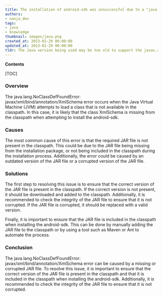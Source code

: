 ```yaml
---
title: The installation of android-sdk was unsuccessful due to a "java.lang.noclassdeffounderror javax/xml/bind/annotation/xmlschema" error
authors:
- nanja_dev
tags:
- java
- knowledge
thumbnail: images/java.png
created_at: 2023-01-29 00:00:00
updated_at: 2023-01-29 00:00:00
tldr: The Java version being used may be too old to support the javax.xml.bind.annotation.XmlSchema class.
---
```


**Contents**

[TOC]

### Overview

The java.lang.NoClassDefFoundError: javax/xml/bind/annotation/XmlSchema error occurs when the Java Virtual Machine (JVM) attempts to load a class that is not available in the classpath. In this case, it is likely that the class XmlSchema is missing from the classpath when attempting to install the android-sdk. 

### Causes

The most common cause of this error is that the required JAR file is not present in the classpath. This could be due to the JAR file being missing from the installation package, or not being included in the classpath during the installation process. Additionally, the error could be caused by an outdated version of the JAR file or a corrupted version of the JAR file. 

### Solutions

The first step to resolving this issue is to ensure that the correct version of the JAR file is present in the classpath. If the correct version is not present, it should be downloaded and added to the classpath. Additionally, it is recommended to check the integrity of the JAR file to ensure that it is not corrupted. If the JAR file is corrupted, it should be replaced with a valid version. 

Finally, it is important to ensure that the JAR file is included in the classpath when installing the android-sdk. This can be done by manually adding the JAR file to the classpath or by using a tool such as Maven or Ant to automate the process. 

### Conclusion

The java.lang.NoClassDefFoundError: javax/xml/bind/annotation/XmlSchema error can be caused by a missing or corrupted JAR file. To resolve this issue, it is important to ensure that the correct version of the JAR file is present in the classpath and that it is included in the classpath when installing the android-sdk. Additionally, it is recommended to check the integrity of the JAR file to ensure that it is not corrupted.
